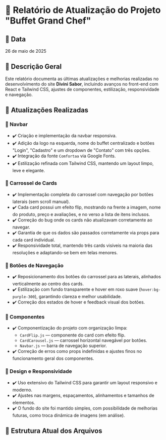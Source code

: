 # 📄 Relatório de Atualização do Projeto "Buffet Grand Chef"

## 📅 Data
26 de maio de 2025

## 📝 Descrição Geral
Este relatório documenta as últimas atualizações e melhorias realizadas no desenvolvimento do site **Divini Sabor**, incluindo avanços no front-end com React e Tailwind CSS, ajustes de componentes, estilização, responsividade e navegação.

## 🚀 Atualizações Realizadas

### 🔹 Navbar
- ✔️ Criação e implementação da navbar responsiva.
- ✔️ Adição da logo na esquerda, nome do buffet centralizado e botões "Login", "Cadastro" e um dropdown de "Contato" com três opções.
- ✔️ Integração da fonte `Comfortaa` via Google Fonts.
- ✔️ Estilização refinada com Tailwind CSS, mantendo um layout limpo, leve e elegante.

### 🔹 Carrossel de Cards
- ✔️ Implementação completa do carrossel com navegação por botões laterais (sem scroll manual).
- ✔️ Cada card possui um efeito flip, mostrando na frente a imagem, nome do produto, preço e avaliações, e no verso a lista de itens inclusos.
- ✔️ Correção do bug onde os cards não atualizavam corretamente ao navegar.
- ✔️ Garantia de que os dados são passados corretamente via props para cada card individual.
- ✔️ Responsividade total, mantendo três cards visíveis na maioria das resoluções e adaptando-se bem em telas menores.

### 🔹 Botões de Navegação
- ✔️ Reposicionamento dos botões do carrossel para as laterais, alinhados verticalmente ao centro dos cards.
- ✔️ Estilização com fundo transparente e hover em roxo suave (`hover:bg-purple-300`), garantindo clareza e melhor usabilidade.
- ✔️ Correção dos estados de hover e feedback visual dos botões.

### 🔹 Componentes
- ✔️ Componentização do projeto com organização limpa:
  - `CardFlip.js` — componente do card com efeito flip.
  - `CardCarousel.js` — carrossel horizontal navegável por botões.
  - `Navbar.js` — barra de navegação superior.
- ✔️ Correção de erros como props indefinidas e ajustes finos no funcionamento geral dos componentes.

### 🔹 Design e Responsividade
- ✔️ Uso extensivo do Tailwind CSS para garantir um layout responsivo e moderno.
- ✔️ Ajustes nas margens, espaçamentos, alinhamentos e tamanhos de elementos.
- ✔️ O fundo do site foi mantido simples, com possibilidade de melhorias futuras, como troca dinâmica de imagens (em análise).

## 📂 Estrutura Atual dos Arquivos

